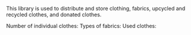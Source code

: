 This library is used to distribute and store clothing, fabrics, upcycled and recycled clothes, and donated clothes.

Number of individual clothes: 
Types of fabrics:
Used clothes:
